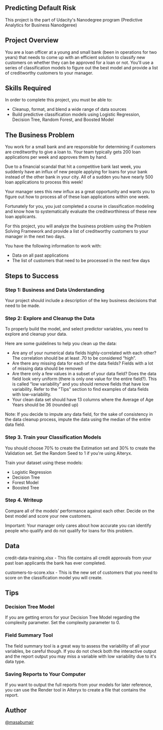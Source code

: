 ## Predicting Default Risk
This project is the part of Udacity's Nanodegree program (Predictive Analytics for Business Nanodgeree)
## Project Overview
You are a loan officer at a young and small bank (been in operations for two years) that needs to come up with an efficient solution to classify new customers on whether they can be approved for a loan or not. You'll use a series of classification models to figure out the best model and provide a list of creditworthy customers to your manager.
## Skills Required
In order to complete this project, you must be able to:
- Cleanup, format, and blend a wide range of data sources
- Build predictive classification models using Logistic Regression, Decision Tree, Random Forest, and Boosted Model

## The Business Problem
You work for a small bank and are responsible for determining if customers are creditworthy to give a loan to. Your team typically gets 200 loan applications per week and approves them by hand.

Due to a financial scandal that hit a competitive bank last week, you suddenly have an influx of new people applying for loans for your bank instead of the other bank in your city. All of a sudden you have nearly 500 loan applications to process this week!

Your manager sees this new influx as a great opportunity and wants you to figure out how to process all of these loan applications within one week.

Fortunately for you, you just completed a course in classification modeling and know how to systematically evaluate the creditworthiness of these new loan applicants.

For this project, you will analyze the business problem using the Problem Solving Framework and provide a list of creditworthy customers to your manager in the next two days.

You have the following information to work with:
- Data on all past applications
- The list of customers that need to be processed in the next few days

## Steps to Success
### Step 1: Business and Data Understanding
Your project should include a description of the key business decisions that need to be made.
### Step 2: Explore and Cleanup the Data
To properly build the model, and select predictor variables, you need to explore and cleanup your data.

Here are some guidelines to help you clean up the data:

- Are any of your numerical data fields highly-correlated with each other? The correlation should be at least .70 to be considered “high”.
- Are there any missing data for each of the data fields? Fields with a lot of missing data should be removed
- Are there only a few values in a subset of your data field? Does the data field look very uniform (there is only one value for the entire field?). This is called “low variability” and you should remove fields that have low variability. Refer to the "Tips" section to find examples of data fields with low-variability.
- Your clean data set should have 13 columns where the Average of Age Years should be 36 (rounded up)

Note: If you decide to impute any data field, for the sake of consistency in the data cleanup process, impute the data using the median of the entire data field.

### Step 3. Train your Classification Models
You should choose 70% to create the Estimation set and 30% to create the Validation set. Set the Random Seed to 1 if you're using Alteryx.

Train your dataset using these models:
- Logistic Regression
- Decision Tree
- Forest Model
- Boosted Tree

### Step 4. Writeup
Compare all of the models’ performance against each other. Decide on the best model and score your new customers.

Important: Your manager only cares about how accurate you can identify people who qualify and do not qualify for loans for this problem.

## Data
credit-data-training.xlsx - This file contains all credit approvals from your past loan applicants the bank has ever completed.

customers-to-score.xlsx - This is the new set of customers that you need to score on the classification model you will create.

## Tips
### Decision Tree Model
If you are getting errors for your Decision Tree Model regarding the complexity parameter. Set the complexity parameter to 0.
### Field Summary Tool
The field summary tool is a great way to assess the variability of all your variables, be careful though. If you do not check both the interactive output and the report output you may miss a variable with low variability due to it's data type.
### Saving Reports to Your Computer
If you want to output the full reports from your models for later reference, you can use the Render tool in Alteryx to create a file that contains the report.

## Author 
[@masabumair](https://github.com/masabumair023)

  
